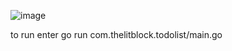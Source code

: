 ![image](https://github.com/user-attachments/assets/80872466-1a10-422d-8670-faa9a2d65828)

to run enter go run com.thelitblock.todolist/main.go
